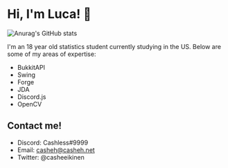# Hi, I'm Luca! :wave: 
![Anurag's GitHub stats](https://github-readme-stats.vercel.app/api?username=casheh&show_icons=true)

I'm an 18 year old statistics student currently studying in the US. Below are some of my areas of expertise:

* BukkitAPI
* Swing
* Forge
* JDA
* Discord.js
* OpenCV

## Contact me!
* Discord: Cashless#9999
* Email: casheh@casheh.net
* Twitter: @casheeikinen
